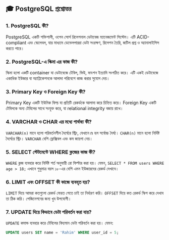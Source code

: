 ## 🎓 PostgreSQL প্রশ্নোত্তর

### 1. PostgreSQL কী?
PostgreSQL একটি শক্তিশালী, ওপেন সোর্স রিলেশনাল ডেটাবেজ ম্যানেজমেন্ট সিস্টেম। এটি ACID-compliant এবং স্কেলেবল, যার মাধ্যমে ডেভেলপাররা ডেটা সংরক্ষণ, রিলেশন তৈরি, জটিল প্রশ্ন ও অ্যানালাইসিস করতে পারে।

### 2. PostgreSQL-এ স্কিমা এর কাজ কী?
স্কিমা হলো একটি container যা ডেটাবেজে টেবিল, ভিউ, ফাংশন ইত্যাদি সংগঠিত করে। এটি একই ডেটাবেজে একাধিক ইউজার বা অ্যাপ্লিকেশনকে আলাদা পরিবেশে কাজ করার সুযোগ দেয়।

### 3. Primary Key ও Foreign Key কী?
Primary Key একটি ইউনিক ফিল্ড যা প্রতিটি রেকর্ডকে আলাদা করে চিহ্নিত করে। Foreign Key একটি টেবিলকে অন্য টেবিলের সাথে সংযুক্ত করে, যা relational integrity বজায় রাখে।

### 4. VARCHAR ও CHAR এর মধ্যে পার্থক্য কী?
`VARCHAR(n)` মানে হলো পরিবর্তনশীল দৈর্ঘ্যের স্ট্রিং, যেখানে n হল সর্বোচ্চ দৈর্ঘ্য। `CHAR(n)` মানে হলো নির্দিষ্ট দৈর্ঘ্যের স্ট্রিং। `VARCHAR` বেশি ফ্লেক্সিবল এবং কম জায়গা নেয়।

### 5. SELECT স্টেটমেন্টে WHERE ক্লজের কাজ কী?
`WHERE` ক্লজ ব্যবহার করে নির্দিষ্ট শর্ত অনুযায়ী রো ফিল্টার করা হয়। যেমন, `SELECT * FROM users WHERE age > 18;` এখানে শুধুমাত্র বয়স ১৮-এর বেশি এমন ইউজারদের রেকর্ড দেখাবে।

### 6. LIMIT এবং OFFSET কী কাজে ব্যবহৃত হয়?
`LIMIT` দিয়ে আমরা কতগুলো রেকর্ড ফেরত পেতে চাই তা নির্ধারণ করি। `OFFSET` দিয়ে কত রেকর্ড স্কিপ করে দেখাব তা ঠিক করি। পেজিনেশনের জন্য খুব উপযোগী।

### 7. UPDATE দিয়ে কিভাবে ডেটা পরিবর্তন করা যায়?
`UPDATE` কমান্ড ব্যবহার করে টেবিলের বিদ্যমান ডেটা পরিবর্তন করা হয়। যেমন:  
```sql
UPDATE users SET name = 'Rahim' WHERE user_id = 5;
